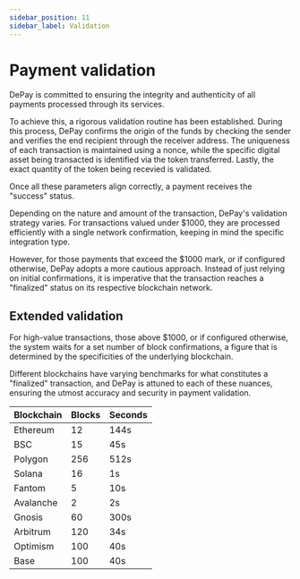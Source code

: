 ```yaml
---
sidebar_position: 11
sidebar_label: Validation
---
```


# Payment validation

DePay is committed to ensuring the integrity and authenticity of all payments processed through its services.

To achieve this, a rigorous validation routine has been established.
During this process, DePay confirms the origin of the funds by checking the sender and verifies the end recipient through the receiver address.
The uniqueness of each transaction is maintained using a nonce, while the specific digital asset being transacted is identified via the token transferred.
Lastly, the exact quantity of the token being recevied is validated.

Once all these parameters align correctly, a payment receives the "success" status.

Depending on the nature and amount of the transaction, DePay's validation strategy varies.
For transactions valued under $1000, they are processed efficiently with a single network confirmation, keeping in mind the specific integration type.

However, for those payments that exceed the $1000 mark, or if configured otherwise, DePay adopts a more cautious approach.
Instead of just relying on initial confirmations, it is imperative that the transaction reaches a "finalized" status on its respective blockchain network.

## Extended validation

For high-value transactions, those above $1000, or if configured otherwise, the system waits for a set number of block confirmations, a figure that is determined by the specificities of the underlying blockchain.

Different blockchains have varying benchmarks for what constitutes a "finalized" transaction, and DePay is attuned to each of these nuances, ensuring the utmost accuracy and security in payment validation.

| Blockchain | Blocks | Seconds |
|------------|--------|---------|
| Ethereum   | 12     | 144s    |
| BSC        | 15     | 45s     |
| Polygon    | 256    | 512s    |
| Solana     | 16     | 1s      |
| Fantom     | 5      | 10s     |
| Avalanche  | 2      | 2s      |
| Gnosis     | 60     | 300s    |
| Arbitrum   | 120    | 34s     |
| Optimism   | 100    | 40s     |
| Base       | 100    | 40s     |
